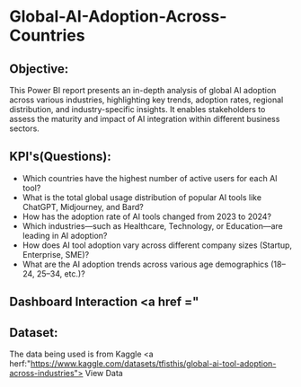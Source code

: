 # Global-AI-Adoption-Across-Countries
## Objective: 
This Power BI report presents an in-depth analysis of global AI adoption across various industries, highlighting key trends, adoption rates, regional distribution, and industry-specific insights. It enables stakeholders to assess the maturity and impact of AI integration within different business sectors.
## KPI's(Questions):
- Which countries have the highest number of active users for each AI tool?
- What is the total global usage distribution of popular AI tools like ChatGPT, Midjourney, and Bard?
- How has the adoption rate of AI tools changed from 2023 to 2024?
- Which industries—such as Healthcare, Technology, or Education—are leading in AI adoption?
- How does AI tool adoption vary across different company sizes (Startup, Enterprise, SME)?
- What are the AI adoption trends across various age demographics (18–24, 25–34, etc.)?
## Dashboard Interaction <a href ="
## Dataset:
The data being used is from Kaggle <a herf:"https://www.kaggle.com/datasets/tfisthis/global-ai-tool-adoption-across-industries"> View Data</a>
